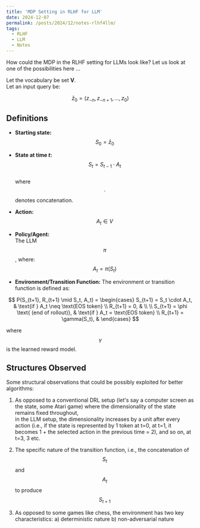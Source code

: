 ```yaml
---
title: 'MDP Setting in RLHF for LLM'
date: 2024-12-07
permalink: /posts/2024/12/notes-rlhf4llm/
tags:
  - RLHF
  - LLM
  - Notes
---
```

How could the MDP in the RLHF setting for LLMs look like? Let us look at one of the possibilities here ...

Let the vocabulary be set **V**.  
Let an input query be:

$$
\bar{z}_0 = (z_{-n}, z_{-n+1}, \ldots, z_0)
$$

## Definitions
- **Starting state:**  
  $$ S_0 = \bar{z}_0 $$

- **State at time $t$:**  
  $$ S_t = S_{t-1} \cdot A_t $$  
  where $$\cdot$$ denotes concatenation.

- **Action:**  
  $$ A_t \in V $$

- **Policy/Agent:**  
  The LLM $$\pi$$, where:  
  $$ A_t = \pi(S_t) $$

- **Environment/Transition Function:** 
The environment or transition function is defined as:

$$
P(S_{t+1}, R_{t+1} \mid S_t, A_t) = \begin{cases} 
    S_{t+1} = S_t \cdot A_t, & \text{if } A_t \neq \text{EOS token} \\
    R_{t+1} = 0, & \\
    \\
    S_{t+1} = \phi \text{ (end of rollout)}, & \text{if } A_t = \text{EOS token} \\
    R_{t+1} = \gamma(S_t), &
\end{cases}
$$

where $$\gamma$$ is the learned reward model.

## Structures Observed
Some structural observations that could be possibly exploited for better algorithms:

1. As opposed to a conventional DRL setup (let's say a computer screen as the state, some Atari game) where the dimensionality of the state remains fixed throughout,\
   in the LLM setup, the dimensionality increases by a unit after every action (i.e., if the state is represented by 1 token at t=0, at t=1, it becomes 1 + the selected action in the previous time = 2), and so on, at t=3, 3 etc.

2. The specific nature of the transition function, i.e., the concatenation of $$S_t$$ and $$A_t$$ to produce $$S_{t+1}$$

3. As opposed to some games like chess, the environment has two key characteristics:
   a) deterministic nature
   b) non-adversarial nature



